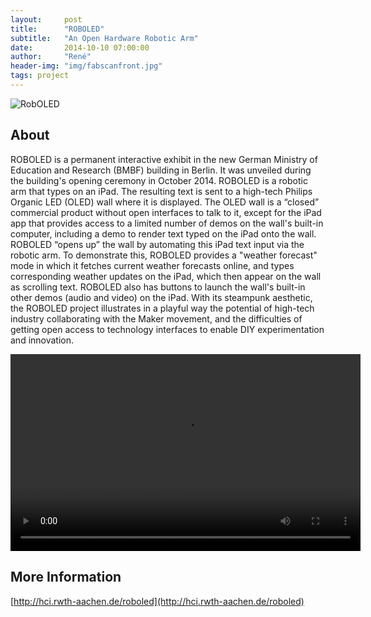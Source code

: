 ```yaml
---
layout:     post
title:      "ROBOLED"
subtitle:   "An Open Hardware Robotic Arm"
date:       2014-10-10 07:00:00
author:     "René"
header-img: "img/fabscanfront.jpg"
tags: project
---
```

![RobOLED](http://hci.rwth-aachen.de/img/wiki_up/IMG_65_ROBOLED_with_wall.jpg)

## About

ROBOLED is a permanent interactive exhibit in the new German Ministry of Education and Research (BMBF) building in Berlin. It was unveiled during the building's opening ceremony in October 2014. ROBOLED is a robotic arm that types on an iPad. The resulting text is sent to a high-tech Philips Organic LED (OLED) wall where it is displayed. The OLED wall is a “closed” commercial product without open interfaces to talk to it, except for the iPad app that provides access to a limited number of demos on the wall's built-in computer, including a demo to render text typed on the iPad onto the wall. ROBOLED “opens up” the wall by automating this iPad text input via the robotic arm. To demonstrate this, ROBOLED provides a "weather forecast" mode in which it fetches current weather forecasts online, and types corresponding weather updates on the iPad, which then appear on the wall as scrolling text. ROBOLED also has buttons to launch the wall's built-in other demos (audio and video) on the iPad. With its steampunk aesthetic, the ROBOLED project illustrates in a playful way the potential of high-tech industry collaborating with the Maker movement, and the difficulties of getting open access to technology interfaces to enable DIY experimentation and innovation.

<div class="videoWrapper">
<video  width="560" height="315" controls="controls" autoplay="autoplay"><br />
    <source src="http://hci.rwth-aachen.de/videos/robOLED/robOLEDMakingOf.mp4" type="video/mp4" /><br />
    This browser is not compatible with HTML 5... <a href="http://hci.rwth-aachen.de/videos/robOLED/robOLEDMakingOf.mp4">download video</a><br />
</video>
</div>

## More Information

[http://hci.rwth-aachen.de/roboled](http://hci.rwth-aachen.de/roboled)
